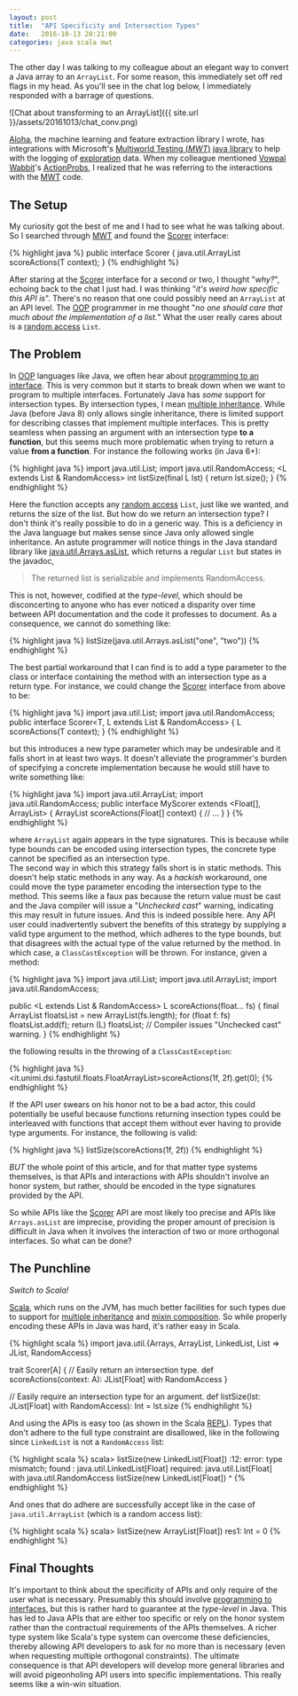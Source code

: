 ```yaml
---
layout: post
title:  "API Specificity and Intersection Types"
date:   2016-10-13 20:21:00
categories: java scala mwt
---
```


The other day I was talking to my colleague about an elegant way to convert a Java array to an
`ArrayList`.  For some reason, this immediately set off red flags in my head.  As you'll see in
the chat log below, I immediately responded with a barrage of questions.

![Chat about transforming to an ArrayList]({{ site.url }}/assets/20161013/chat_conv.png)

[Aloha](https://github.com/eharmony/aloha), the machine learning and feature extraction
library I wrote, has integrations with Microsoft's
[Multiworld Testing (*MWT*)](http://mwtds.azurewebsites.net) 
[java library](https://github.com/Microsoft/mwt-ds-explore-java) to help with the logging of
[exploration](http://webdocs.cs.ualberta.ca/~sutton/book/ebook/node7.html) data.  When my
colleague mentioned [Vowpal Wabbit](https://github.com/JohnLangford/vowpal_wabbit/wiki)'s
[ActionProbs](https://github.com/JohnLangford/vowpal_wabbit/blob/master/java/src/main/java/vowpalWabbit/responses/ActionProbs.java), 
I realized that he was referring to the interactions with the
[MWT](http://mwtds.azurewebsites.net) code.  

## The Setup
My curiosity got the best of me and I had to see what he was talking about.  So I searched
through [MWT](https://github.com/Microsoft/mwt-ds-explore-java) and found the 
[Scorer](https://github.com/Microsoft/mwt-ds-explore-java/blob/master/src/main/java/com/mwt/scorers/Scorer.java) 
interface: 

{% highlight java %}
public interface Scorer<T> {
  java.util.ArrayList<Float> scoreActions(T context);
}
{% endhighlight %}

After staring at the 
[Scorer](https://github.com/Microsoft/mwt-ds-explore-java/blob/master/src/main/java/com/mwt/scorers/Scorer.java)
interface for a second or two, I thought "*why?*", echoing back to the chat I just had.  I was 
thinking "*it's weird how specific this API is*".  There's no reason that one could possibly
need an `ArrayList` at an API level.  The [OOP](https://en.wikipedia.org/wiki/Object-oriented_programming)
programmer in me thought "*no one should care that much about the implementation of a list.*"
What the user really cares about is a [random access](https://en.wikipedia.org/wiki/Random_access)
`List`.

## The Problem

In [OOP](https://en.wikipedia.org/wiki/Object-oriented_programming) languages like Java, we often
hear about 
[programming to an interface](http://stackoverflow.com/questions/383947/what-does-it-mean-to-program-to-an-interface#384067).
This is very common but it starts to break down when we want to program to multiple interfaces.
Fortunately Java has *some* support for intersection types. By intersection types, I mean
[multiple inheritance](https://en.wikipedia.org/wiki/Multiple_inheritance).  While Java (before 
Java 8) only allows single inheritance, there is limited support for describing classes that
implement multiple interfaces. This is pretty seamless when passing an argument with an 
intersection type **to a function**, but this seems much more problematic when trying to return 
a value **from a function**.  For instance the following works (in Java 6+):

{% highlight java %}
import java.util.List;
import java.util.RandomAccess;
<L extends List<Float> & RandomAccess> int listSize(final L lst) {
  return lst.size();
}
{% endhighlight %}

Here the function accepts any [random access](https://en.wikipedia.org/wiki/Random_access) `List`, 
just like we wanted, and returns the size of the list.  But how do we return an intersection type?
I don't think it's really possible to do in a generic way.  This is a deficiency in the Java 
language but makes sense since Java only allowed single inheritance.  An astute programmer will 
notice things in the Java standard library like 
[java.util.Arrays.asList](http://docs.oracle.com/javase/7/docs/api/java/util/Arrays.html#asList\(T...\)),
which returns a regular `List` but states in the javadoc,

> The returned list is serializable and implements RandomAccess.

This is not, however, codified at the *type-level*, which should be disconcerting to anyone 
who has ever noticed a disparity over time between API documentation and the code it professes 
to document.  As a consequence, we cannot do something like:

{% highlight java %}
listSize(java.util.Arrays.asList("one", "two"))
{% endhighlight %}

The best partial workaround that I can find is to add a type parameter to the class or interface 
containing the method with an intersection type as a return type.  For instance, we could change
the [Scorer](https://github.com/Microsoft/mwt-ds-explore-java/blob/master/src/main/java/com/mwt/scorers/Scorer.java) 
interface from above to be:

{% highlight java %}
import java.util.List;
import java.util.RandomAccess;
public interface Scorer<T, L extends List<Float> & RandomAccess> {
  L scoreActions(T context);
}
{% endhighlight %}

but this introduces a new type parameter which may be undesirable and it falls short in at least 
two ways.  It doesn't alleviate the programmer's burden of specifying a concrete implementation 
because he would still have to write something like:

{% highlight java %}
import java.util.ArrayList;
import java.util.RandomAccess;
public interface MyScorer extends <Float[], ArrayList<Float>> {
  ArrayList<Float> scoreActions(Float[] context) { 
    // ...
  }
}
{% endhighlight %}

where `ArrayList` again appears in the type signatures.  This is because while type bounds can be
encoded using intersection types, the concrete type cannot be specified as an intersection type.  
The second way in which this strategy falls short is in static methods.  This doesn't help static 
methods in any way.  As a *hackish* workaround, one could move the type parameter encoding the 
intersection type to the method.  This seems like a faux pas because the return value must be cast
and the Java compiler will issue a "*Unchecked cast*" warning, indicating this may result in future
issues.  And this is indeed possible here.  Any API user could inadvertently subvert the benefits 
of this strategy by supplying a valid type argument to the method, which adheres to the type bounds,
but that disagrees with the actual type of the value returned by the method.  In which case, a 
`ClassCastException` will be thrown. For instance, given a method:

{% highlight java %}
import java.util.List;
import java.util.ArrayList;
import java.util.RandomAccess;

public <L extends List<Float> & RandomAccess> L scoreActions(float... fs) {
  final ArrayList<Float> floatsList = new ArrayList<Float>(fs.length);
    for (float f: fs)
      floatsList.add(f);
    return (L) floatsList;  // Compiler issues "Unchecked cast" warning.
}
{% endhighlight %}

the following results in the throwing of a `ClassCastException`:

{% highlight java %}
<it.unimi.dsi.fastutil.floats.FloatArrayList>scoreActions(1f, 2f).get(0); 
{% endhighlight %}

If the API user swears on his honor not to be a bad actor, this could potentially be useful because 
functions returning insection types could be interleaved with functions that accept them without ever
having to provide type arguments.  For instance, the following is valid: 

{% highlight java %}
listSize(scoreActions(1f, 2f))
{% endhighlight %}

*BUT* the whole point of this article, and for that matter type systems themselves, is that APIs 
and interactions with APIs shouldn't involve an honor system, but rather, should be encoded in 
the type signatures provided by the API.

So while APIs like the
[Scorer](https://github.com/Microsoft/mwt-ds-explore-java/blob/master/src/main/java/com/mwt/scorers/Scorer.java)
API are most likely too precise and APIs like `Arrays.asList` are imprecise, providing the 
proper amount of precision is difficult in Java when it involves the interaction of two or more 
orthogonal interfaces.  So what can be done? 

## The Punchline

*Switch to Scala!*

[Scala](http://www.scala-lang.org), which runs on the JVM, has much better facilities for such types
due to support for [multiple inheritance](https://en.wikipedia.org/wiki/Multiple_inheritance) and 
[mixin composition](https://en.wikipedia.org/wiki/Mixin).  So while properly encoding these APIs in
Java was hard, it's rather easy in Scala.

{% highlight scala %}
import java.util.{Arrays, ArrayList, LinkedList, List => JList, RandomAccess}

trait Scorer[A] {
  // Easily return an intersection type.
  def scoreActions(context: A): JList[Float] with RandomAccess
}

// Easily require an intersection type for an argument.
def listSize(lst: JList[Float] with RandomAccess): Int = lst.size
{% endhighlight %}

And using the APIs is easy too (as shown in the Scala [REPL](https://en.wikipedia.org/wiki/Read–eval–print_loop)).
Types that don't adhere to the full type constraint are disallowed, like in the following since
`LinkedList` is not a `RandomAccess` list:

{% highlight scala %}
scala> listSize(new LinkedList[Float])
<console>:12: error: type mismatch;
 found   : java.util.LinkedList[Float]
 required: java.util.List[Float] with java.util.RandomAccess
              listSize(new LinkedList[Float])
                       ^
{% endhighlight %}

And ones that do adhere are successfully accept like in the case of `java.util.ArrayList` (which 
is a random access list): 

{% highlight scala %}
scala> listSize(new ArrayList[Float])
res1: Int = 0
{% endhighlight %}

## Final Thoughts

It's important to think about the specificity of APIs and only require of the user what is 
necessary.  Presumably this should involve 
[programming to interfaces](http://stackoverflow.com/questions/383947/what-does-it-mean-to-program-to-an-interface#384067),
but this is rather hard to guarantee at the *type-level* in Java.  This has led to Java APIs that are
either too specific or rely on the honor system rather than the contractual requirements of the APIs
themselves.  A richer type system like Scala's type system can overcome these deficiencies, thereby 
allowing API developers to ask for no more than is necessary (even when requesting multiple orthogonal 
constraints).  The ultimate consequence is that API developers will develop more general libraries and will 
avoid pigeonholing API users into specific implementations.  This really seems like a win-win situation.
